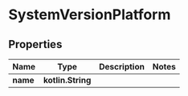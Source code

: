 
# SystemVersionPlatform

## Properties
Name | Type | Description | Notes
------------ | ------------- | ------------- | -------------
**name** | **kotlin.String** |  | 



